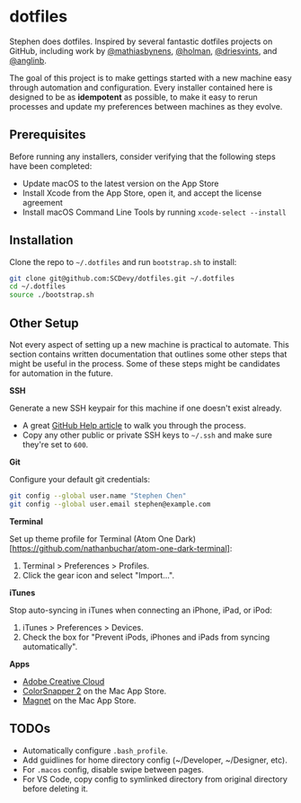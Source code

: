 # dotfiles

Stephen does dotfiles. Inspired by several fantastic dotfiles projects on GitHub, including work by [@mathiasbynens](https://github.com/mathiasbynens/dotfiles), [@holman](https://github.com/holman/dotfiles), [@driesvints](https://github.com/driesvints/dotfiles), and [@anglinb](https://github.com/anglinb/dotfiles).

The goal of this project is to make gettings started with a new machine easy through automation and configuration. Every installer contained here is designed to be as **idempotent** as possible, to make it easy to rerun processes and update my preferences between machines as they evolve.

## Prerequisites

Before running any installers, consider verifying that the following steps have been completed:

- Update macOS to the latest version on the App Store
- Install Xcode from the App Store, open it, and accept the license agreement
- Install macOS Command Line Tools by running `xcode-select --install`

## Installation

Clone the repo to `~/.dotfiles` and run `bootstrap.sh` to install:

```sh
git clone git@github.com:SCDevy/dotfiles.git ~/.dotfiles
cd ~/.dotfiles
source ./bootstrap.sh
```

## Other Setup

Not every aspect of setting up a new machine is practical to automate. This section contains written documentation that outlines some other steps that might be useful in the process. Some of these steps might be candidates for automation in the future.

**SSH**

Generate a new SSH keypair for this machine if one doesn't exist already.

- A great [GitHub Help article](https://help.github.com/articles/generating-a-new-ssh-key-and-adding-it-to-the-ssh-agent/) to walk you through the process.
- Copy any other public or private SSH keys to `~/.ssh` and make sure they're set to `600`.

**Git**

Configure your default git credentials:

```sh
git config --global user.name "Stephen Chen"
git config --global user.email stephen@example.com
```

**Terminal**

Set up theme profile for Terminal (Atom One Dark)[https://github.com/nathanbuchar/atom-one-dark-terminal]:

1. Terminal > Preferences > Profiles.
1. Click the gear icon and select "Import...".

**iTunes**

Stop auto-syncing in iTunes when connecting an iPhone, iPad, or iPod:

1. iTunes > Preferences > Devices.
1. Check the box for "Prevent iPods, iPhones and iPads from syncing automatically".

**Apps**

- [Adobe Creative Cloud](https://creative.adobe.com/products/download/creative-cloud)
- [ColorSnapper 2](https://itunes.apple.com/us/app/colorsnapper-2/id969418666) on the Mac App Store.
- [Magnet](https://itunes.apple.com/us/app/magnet/id441258766) on the Mac App Store.

## TODOs

- Automatically configure `.bash_profile`.
- Add guidlines for home directory config (~/Developer, ~/Designer, etc).
- For `.macos` config, disable swipe between pages.
- For VS Code, copy config to symlinked directory from original directory before deleting it.
